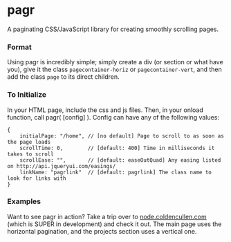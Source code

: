 pagr
====

A paginating CSS/JavaScript library for creating smoothly scrolling pages.

### Format
Using pagr is incredibly simple; simply create a div (or section or what have you), give it the class `pagecontainer-horiz` or `pagecontainer-vert`, and then add the class `page` to its direct children.

### To Initialize
In your HTML page, include the css and js files. Then, in your onload function, call pagr( [config] ). Config can have any of the following values:
```
{
    initialPage: "/home", // [no default] Page to scroll to as soon as the page loads
    scrollTime: 0,        // [default: 400] Time in milliseconds it takes to scroll
    scrollEase: "",       // [default: easeOutQuad] Any easing listed on http://api.jqueryui.com/easings/
    linkName: "pagrlink"  // [default: pagrlink] The class name to look for links with
}
```

### Examples
Want to see pagr in action? Take a trip over to [node.coldencullen.com](http://node.coldencullen.com/) (which is SUPER in development) and check it out. The main page uses the horizontal pagination, and the projects section uses a vertical one.
